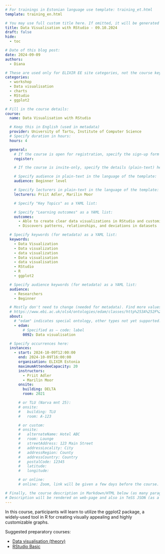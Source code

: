 ```yaml
---
# For trainings in Estonian language use template: training_et.html
template: training_en.html

# You may use full custom title here. If omitted, it will be generated from course name.
title: Data Visualisation with RStudio - 09.10.2024
draft: false
hide:
  - toc

# Date of this blog post:
date: 2024-09-09
authors:
  - Diana

# These are used only for ELIXIR EE site categories, not the course keywords on TESS
categories:
  - workshop
  - Data visualisation
  - charts
  - RStudio
  - ggplot2

# Fill in the course details:
course:
  name: Data Visualisation with RStudio

  # Keep this in English (used in metadata)
  provider: University of Tartu, Institute of Computer Science
  # Specify duration in hours:
  hours: 4

  general:
    # If the course is open for registration, specify the sign-up form link here (otherwise, remove it):
    register:

    # If the course is invite-only, specify the details (plain-text) here (otherwise, remove it):

    # Specify audience in plain-text in the language of the template:
    audience: Beginner level

    # Specify lecturers in plain-text in the language of the template:
    lecturers: Priit Adler, Marilin Moor

    # Specify "Key Topics" as a YAML list:

    # Specify "Learning outcomes" as a YAML list:
    outcomes:
      - Able to create clear data visualizations in RStudio and customize them
      - Discovers patterns, relationships, and deviations in datasets

  # Specify keywords (for metadata) as a YAML list:
  keywords:
    - Data Visualization
    - Data visualization
    - data visualization
    - Data visualisation
    - data visualisation
    - RStudio
    - R
    - ggplot2

  # Specify audience keywords (for metadata) as a YAML list:
  audience:
    - Researchers
    - Beginner

  # Mostly don't need to change (needed for metadata). Find more values here:
  # https://www.ebi.ac.uk/ols4/ontologies/edam/classes/http%253A%252F%252Fedamontology.org%252Ftopic_0003?lang=en
  about:
    # "edam" indicates special ontology, other types not yet supported.
    - edam:
        # Specified as – code: label
        0092: Data visualisation

  # Specify occurrences here:
  instances:
    - start: 2024-10-09T12:00:00
      end: 2024-10-09T16:00:00
      organisation: ELIXIR Estonia
      maximumAttendeeCapacity: 20
      instructors:
        - Priit Adler
        - Marilin Moor
      onsite:
        building: DELTA
        room: 2021

      # or TLU (Narva mnt 25):
      # onsite:
      #   building: TLU
      #   room: A-123

      # or custom:
      # onsite:
      #   alternateName: Hotel ABC
      #   room: Lounge
      #   streetAddress: 123 Main Street
      #   addressLocality: City
      #   addressRegion: County
      #   addressCountry: Country
      #   postalCode: 12345
      #   latitude:
      #   longitude:

      # or online:
      # online: Zoom, link will be given a few days before the course.

# Finally, the course description in Markdown/HTML below (as many paragraphs as needed).
# Description will be rendered on web-page and also in TeSS JSON (as a string of HTML).
---
```


In this course, participants will learn to utilize the ggplot2 package, a widely-used tool in R for creating visually appealing and highly customizable graphs.

<!-- more -->

Suggested preparatory courses:

* [Data visualisation (theory)](https://elixir.ut.ee/news/2024/09/04/Data_visualisation_theory_oct/)
* [RStudio Basic](https://elixir.ut.ee/news/2024/09/04/RStudio_basic/)
